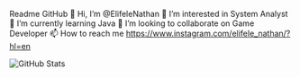 Readme GitHub
👋 Hi, I’m @ElifeleNathan
👀 I’m interested in System Analyst
🌱 I’m currently learning Java
💞️ I’m looking to collaborate on Game Developer
📫 How to reach me https://www.instagram.com/elifele_nathan/?hl=en

![GitHub Stats](https://github-readme-stats.vercel.app/api?username=ElifeleNathan&theme=radical)
 
